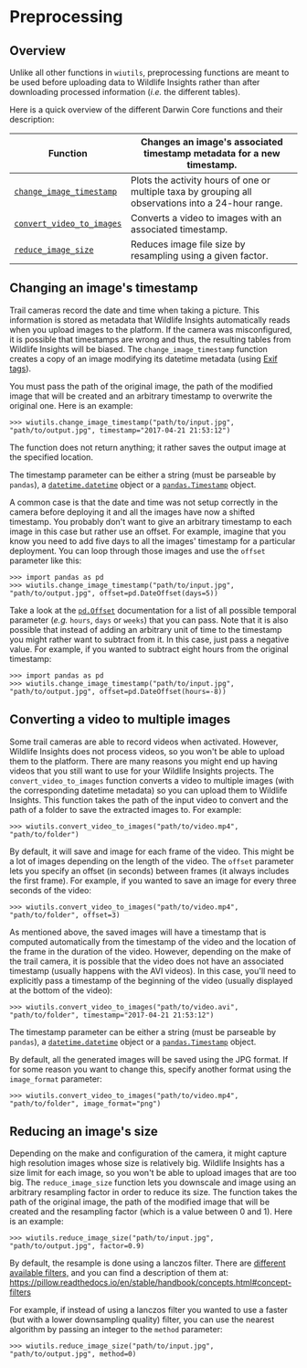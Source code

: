 # Preprocessing

## Overview
Unlike all other functions in `wiutils`, preprocessing functions are meant to be used before uploading data to Wildlife Insights rather than after downloading processed information (*i.e.* the different tables).

Here is a quick overview of the different Darwin Core functions and their description:

| Function                                                                               | Changes an image's associated timestamp metadata for a new timestamp.                               |
|----------------------------------------------------------------------------------------|-----------------------------------------------------------------------------------------------------|
| [`change_image_timestamp`](/reference/#wiutils.preprocessing.change_image_timestamp)   | Plots the activity hours of one or multiple taxa by grouping all observations into a 24-hour range. |
| [`convert_video_to_images`](/reference/#wiutils.preprocessing.convert_video_to_images) | Converts a video to images with an associated timestamp.                                            |
| [`reduce_image_size`](/reference/#wiutils.preprocessing.reduce_image_size)             | Reduces image file size by resampling using a given factor.                                         |

## Changing an image's timestamp
Trail cameras record the date and time when taking a picture. This information is stored as metadata that Wildlife Insights automatically reads when you upload images to the platform. If the camera was misconfigured, it is possible that timestamps are wrong and thus, the resulting tables from Wildlife Insights will be biased. The `change_image_timestamp` function creates a copy of an image modifying its datetime metadata (using [Exif tags](https://exiftool.org/TagNames/EXIF.html)).

You must pass the path of the original image, the path of the modified image that will be created and an arbitrary timestamp to overwrite the original one. Here is an example:
```pycon
>>> wiutils.change_image_timestamp("path/to/input.jpg", "path/to/output.jpg", timestamp="2017-04-21 21:53:12")
```

The function does not return anything; it rather saves the output image at the specified location.

The timestamp parameter can be either a string (must be parseable by `pandas`), a [`datetime.datetime`](https://docs.python.org/3/library/datetime.html#datetime-objects) object or a [`pandas.Timestamp`](https://pandas.pydata.org/docs/reference/api/pandas.Timestamp.html) object.

A common case is that the date and time was not setup correctly in the camera before deploying it and all the images have now a shifted timestamp. You probably don't want to give an arbitrary timestamp to each image in this case but rather use an offset. For example, imagine that you know you need to add five days to all the images' timestamp for a particular deployment. You can loop through those images and use the `offset` parameter like this:
```pycon
>>> import pandas as pd
>>> wiutils.change_image_timestamp("path/to/input.jpg", "path/to/output.jpg", offset=pd.DateOffset(days=5))
```

Take a look at the [`pd.Offset`](https://pandas.pydata.org/docs/reference/api/pandas.tseries.offsets.DateOffset.html) documentation for a list of all possible temporal parameter (*e.g.* `hours`, `days` or `weeks`) that you can pass. Note that it is also possible that instead of adding an arbitrary unit of time to the timestamp you might rather want to subtract from it. In this case, just pass a negative value. For example, if you wanted to subtract eight hours from the original timestamp:
```pycon
>>> import pandas as pd
>>> wiutils.change_image_timestamp("path/to/input.jpg", "path/to/output.jpg", offset=pd.DateOffset(hours=-8))
```

## Converting a video to multiple images
Some trail cameras are able to record videos when activated. However, Wildlife Insights does not process videos, so you won't be able to upload them to the platform. There are many reasons you might end up having videos that you still want to use for your Wildlife Insights projects. The `convert_video_to_images` function converts a video to multiple images (with the corresponding datetime metadata) so you can upload them to Wildlife Insights. This function takes the path of the input video to convert and the path of a folder to save the extracted images to. For example:
```pycon
>>> wiutils.convert_video_to_images("path/to/video.mp4", "path/to/folder")
```

By default, it will save and image for each frame of the video. This might be a lot of images depending on the length of the video. The `offset` parameter lets you specify an offset (in seconds) between frames (it always includes the first frame). For example, if you wanted to save an image for every three seconds of the video:
```pycon
>>> wiutils.convert_video_to_images("path/to/video.mp4", "path/to/folder", offset=3)
```

As mentioned above, the saved  images will have a timestamp that is computed automatically from the timestamp of the video and the location of the frame in the duration of the video. However, depending on the make of the trail camera, it is possible that the video does not have an associated timestamp (usually happens with the AVI videos). In this case, you'll need to explicitly pass a timestamp of the beginning of the video (usually displayed at the bottom of the video):
```pycon
>>> wiutils.convert_video_to_images("path/to/video.avi", "path/to/folder", timestamp="2017-04-21 21:53:12")
```

The timestamp parameter can be either a string (must be parseable by `pandas`), a [`datetime.datetime`](https://docs.python.org/3/library/datetime.html#datetime-objects) object or a [`pandas.Timestamp`](https://pandas.pydata.org/docs/reference/api/pandas.Timestamp.html) object.

By default, all the generated images will be saved using the JPG format. If for some reason you want to change this, specify another format using the `image_format` parameter:
```pycon
>>> wiutils.convert_video_to_images("path/to/video.mp4", "path/to/folder", image_format="png")
```

## Reducing an image's size
Depending on the make and configuration of the camera, it might capture high resolution images whose size is relatively big. Wildlife Insights has a size limit for each image, so you won't be able to upload images that are too big. The `reduce_image_size` function lets you downscale and image using an arbitrary resampling factor in order to reduce its size. The function takes the path of the original image, the path of the modified image that will be created and the resampling factor (which is a value between 0 and 1). Here is an example:
```pycon
>>> wiutils.reduce_image_size("path/to/input.jpg", "path/to/output.jpg", factor=0.9)
```

By default, the resample is done using a lanczos filter. There are [different available filters,](https://pillow.readthedocs.io/en/stable/reference/Image.html#resampling-filters) and you can find a description of them at: <https://pillow.readthedocs.io/en/stable/handbook/concepts.html#concept-filters>

For example, if instead of using a lanczos filter you wanted to use a faster (but with a lower downsampling quality) filter, you can use the nearest algorithm by passing an integer to the `method` parameter:
```pycon
>>> wiutils.reduce_image_size("path/to/input.jpg", "path/to/output.jpg", method=0)
```
